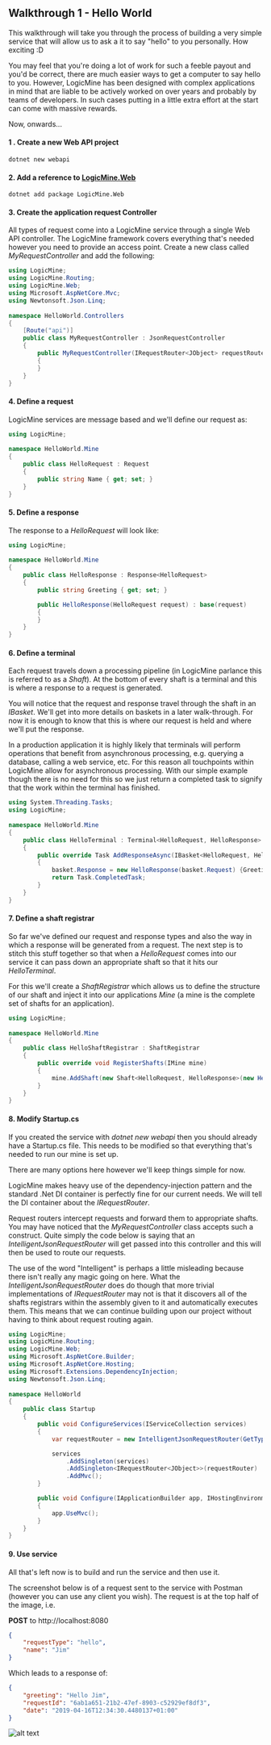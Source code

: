 ## Walkthrough 1 - Hello World
This walkthrough will take you through the process of building a very simple service that will allow us to ask a it to say "hello" to you personally.  How exciting :D

You may feel that you're doing a lot of work for such a feeble payout and you'd be correct, there are much easier ways to get a computer to say hello to you.  However, LogicMine has been designed with complex applications in mind that are liable to be actively worked on over years and probably by teams of developers.  In such cases putting in a little extra effort at the start can come with massive rewards.

Now, onwards...

#### 1 . Create a new Web API project

```dotnet new webapi```

#### 2. Add a reference to [LogicMine.Web](https://www.nuget.org/packages/LogicMine.Web/)

```dotnet add package LogicMine.Web```

#### 3. Create the application request Controller
All types of request come into a LogicMine service through a single Web API controller.  The LogicMine framework covers everything that's needed however you need to provide an access point.  Create a new class called *MyRequestController* and add the following:

```csharp
using LogicMine;
using LogicMine.Routing;
using LogicMine.Web;
using Microsoft.AspNetCore.Mvc;
using Newtonsoft.Json.Linq;
    
namespace HelloWorld.Controllers
{
    [Route("api")]
	public class MyRequestController : JsonRequestController
	{
	    public MyRequestController(IRequestRouter<JObject> requestRouter) : base(requestRouter)
	    {
	    }
	}
}
```

#### 4. Define a request
LogicMine services are message based and we'll define our request as:

```csharp
using LogicMine;
    
namespace HelloWorld.Mine
{
    public class HelloRequest : Request
	{
	    public string Name { get; set; }
	}
}
```

#### 5. Define a response
The response to a *HelloRequest* will look like:

```csharp
using LogicMine;
    
namespace HelloWorld.Mine
{
    public class HelloResponse : Response<HelloRequest>
	{
	    public string Greeting { get; set; }

	    public HelloResponse(HelloRequest request) : base(request)
	    {
	    }
	}
}
```

#### 6. Define a terminal
Each request travels down a processing pipeline (in LogicMine parlance this is referred to as a *Shaft*).  At the bottom of every shaft is a terminal and this is where a response to a request is generated.

You will notice that the request and response travel through the shaft in an *IBasket*.  We'll get into more details on baskets in a later walk-through. For now it is enough to know that this is where our request is held and where we'll put the response. 

In a production application it is highly likely that terminals will perform operations that benefit from asynchronous processing, e.g. querying a database, calling a web service, etc.  For this reason all touchpoints within LogicMine allow for asynchronous processing.  With our simple example though there is no need for this so we just return a completed task to signify that the work within the terminal has finished. 

```csharp
using System.Threading.Tasks;
using LogicMine;
    
namespace HelloWorld.Mine
{
    public class HelloTerminal : Terminal<HelloRequest, HelloResponse>
	{
	    public override Task AddResponseAsync(IBasket<HelloRequest, HelloResponse> basket)
	    {
	        basket.Response = new HelloResponse(basket.Request) {Greeting = "Hello " + basket.Request.Name};
	        return Task.CompletedTask;
	    }
    }
}
```

 #### 7. Define a shaft registrar 
So far we've defined our request and response types and also the way in which a response will be generated from a request.  The next step is to stitch this stuff together so that when a *HelloRequest* comes into our service it can pass down an appropriate shaft so that it hits our *HelloTerminal*.  
 
For this we'll create a *ShaftRegistrar* which allows us to define the structure of our shaft and inject it into our applications *Mine* (a mine is the complete set of shafts for an application). 

```csharp
using LogicMine;
    
namespace HelloWorld.Mine
{
    public class HelloShaftRegistrar : ShaftRegistrar
	{
	    public override void RegisterShafts(IMine mine)
	    {
	        mine.AddShaft(new Shaft<HelloRequest, HelloResponse>(new HelloTerminal()));
	    }
	}
}
```

#### 8. Modify Startup.cs
If you created the service with *dotnet new webapi* then you should already have a Startup.cs file.  This needs to be modified so that everything that's needed to run our mine is set up.

There are many options here however we'll keep things simple for now.

LogicMine makes heavy use of the dependency-injection pattern and the standard .Net DI container is perfectly fine for our current needs.  We will tell the DI container about the *IRequestRouter*.

Request routers intercept requests and forward them to appropriate shafts.  You may have noticed that the *MyRequestController* class accepts such a construct.  Quite simply the code below is saying that an *IntelligentJsonRequestRouter* will get passed into this controller and this will then be used to route our requests.  

The use of the word "Intelligent" is perhaps a little misleading because there isn't really any magic going on here.  What the *IntelligentJsonRequestRouter* does do though that more trivial implementations of *IRequestRouter* may not is that it discovers all of the shafts registrars within the assembly given to it and automatically executes them.  This means that we can continue building upon our project without having to think about request routing again.

```csharp
using LogicMine;
using LogicMine.Routing;
using LogicMine.Web;
using Microsoft.AspNetCore.Builder;
using Microsoft.AspNetCore.Hosting;
using Microsoft.Extensions.DependencyInjection;
using Newtonsoft.Json.Linq;
    
namespace HelloWorld
{
    public class Startup
	{
	    public void ConfigureServices(IServiceCollection services)
	    {
	        var requestRouter = new IntelligentJsonRequestRouter(GetType().Assembly, services);

	        services
	            .AddSingleton(services)
	            .AddSingleton<IRequestRouter<JObject>>(requestRouter)
	            .AddMvc();
        }

	    public void Configure(IApplicationBuilder app, IHostingEnvironment env)
	    {
	        app.UseMvc();
	    }
	}
}
```

#### 9. Use service
All that's left now is to build and run the service and then use it.

The screenshot below is of a request sent to the service with Postman (however you can use any client you wish).  The request is at the top half of the image, i.e. 

**POST** to http://localhost:8080 
```json
{
    "requestType": "hello",
    "name": "Jim"
}
```

Which leads to a response of:

```json
{
    "greeting": "Hello Jim",
    "requestId": "6ab1a651-21b2-47ef-8903-c52929ef8df3",
    "date": "2019-04-16T12:34:30.4480137+01:00"
}
```

![alt text](Images/Walkthrough/Hello-World_Postman.png)



